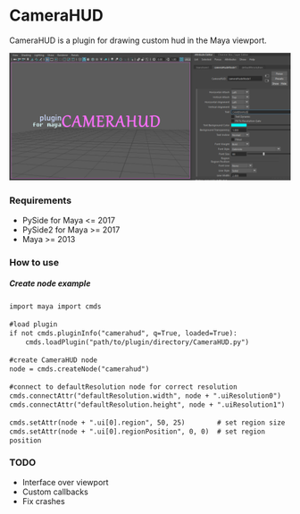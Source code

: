 # CameraHUD
CameraHUD is a plugin for drawing custom hud in the Maya viewport.

![CameraHUD](/screenshots/preview.png?raw=true "CameraHUD")

### Requirements
* PySide for Maya <= 2017
* PySide2 for Maya >= 2017
* Maya >= 2013


### How to use
##### Create node example
```
import maya import cmds

#load plugin
if not cmds.pluginInfo("camerahud", q=True, loaded=True):
    cmds.loadPlugin("path/to/plugin/directory/CameraHUD.py")

#create CameraHUD node
node = cmds.createNode("camerahud")

#connect to defaultResolution node for correct resolution
cmds.connectAttr("defaultResolution.width", node + ".uiResolution0")
cmds.connectAttr("defaultResolution.height", node + ".uiResolution1")

cmds.setAttr(node + ".ui[0].region", 50, 25)        # set region size
cmds.setAttr(node + ".ui[0].regionPosition", 0, 0)  # set region position
```


### TODO
* Interface over viewport
* Custom callbacks
* Fix crashes
